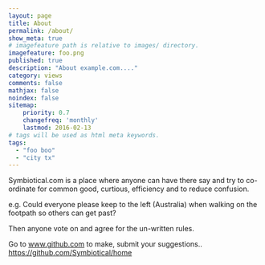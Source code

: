 ```yaml
---
layout: page
title: About
permalink: /about/
show_meta: true
# imagefeature path is relative to images/ directory.
imagefeature: foo.png
published: true
description: "About example.com...."
category: views
comments: false
mathjax: false
noindex: false
sitemap:
    priority: 0.7
    changefreq: 'monthly'
    lastmod: 2016-02-13
# tags will be used as html meta keywords.    
tags:
  - "foo boo"
  - "city tx"
---
```


<div class="post-author text-center"> 

  <!-- <img src="{{ site.urlimg }}{{ site.owner.avatar }}" alt="{{ site.owner.name }}'s photo" itemprop="image" class="post-avatar img-circle img-responsive"/> -->

<!-- <span class="social-icons" style="padding-top: 10px; padding-bottom: 1px;">
<a href="{{ site.url }}/cv" title="Curriculum Vitae" class="social-icons"><i class="iconm iconm-profile" style="vertical-align: top;"></i></a>

<a href="{{ site.url }}/about/publications/" class="social-icons" title="Publications"><i class="iconm iconm-file-pdf"></i></a>

<a href="{{ site.owner.linkedin }}" class="social-icons" title="LinkedIn profile"><i class="iconm iconm-linkedin2"></i></a>
</span> -->
</div>

Symbiotical.com is a place where anyone can have there say and try to co-ordinate for common good, curtious, efficiency and to reduce confusion.

e.g. Could everyone please keep to the left (Australia) when walking on the footpath so others can get past?

Then anyone vote on and agree for the un-written rules.

Go to www.github.com to make, submit your suggestions..
https://github.com/Symbiotical/home

